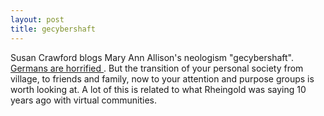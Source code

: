 ```yaml
---
layout: post
title: gecybershaft 
---
```

Susan Crawford blogs Mary Ann Allison's neologism "gecybershaft". <a href="http://www.martinstabe.com/blog/archives/2005/01/gecybercshaft.php">Germans are horrified </a>. But the transition of your personal society from village, to friends and family, now to your attention and purpose groups is worth looking at. A lot of this is related to what Rheingold was saying 10 years ago with virtual communities.
